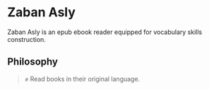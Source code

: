 # Zaban Asly

Zaban Asly is an epub ebook reader equipped for vocabulary skills construction.

## Philosophy

> ✊ Read books in their original language.
